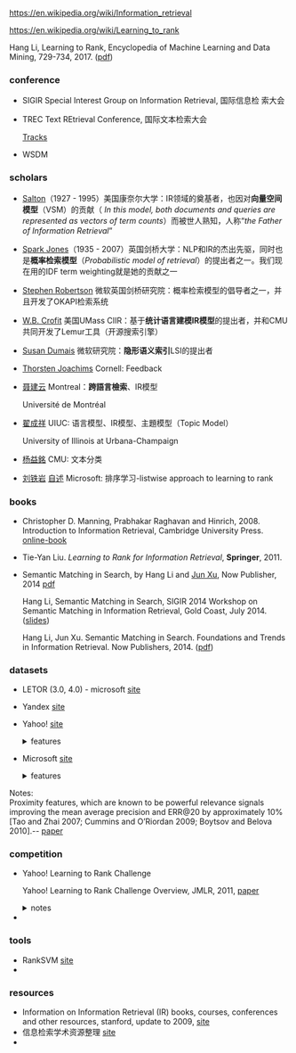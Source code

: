 https://en.wikipedia.org/wiki/Information_retrieval

https://en.wikipedia.org/wiki/Learning_to_rank

Hang Li, Learning to Rank, Encyclopedia of Machine Learning and Data Mining, 729-734, 2017. ([pdf](http://www.hangli-hl.com/uploads/3/4/4/6/34465961/learning_to_rank.pdf))

### conference

+ SIGIR  Special Interest Group on Information Retrieval, 国际信息检
  索大会
+ TREC Text REtrieval Conference, 国际文本检索大会 

  [Tracks](https://en.wikipedia.org/wiki/Text_Retrieval_Conference)
+ WSDM

### scholars

+ [Salton](http://link.zhihu.com/?target=http%3A//www.cs.cornell.edu/Info/Department/Annual96/Beginning/salton.html)（1927 - 1995）美国康奈尔大学：IR领域的奠基者，也因对**向量空间模型**（VSM）的贡献（ *In this model, both documents and queries are represented as vectors of term counts*）而被世人熟知，人称“*the Father of Information Retrieval*”

+ [Spark Jones](http://link.zhihu.com/?target=https%3A//www.cl.cam.ac.uk/misc/obituaries/sparck-jones/)（1935 - 2007）英国剑桥大学：NLP和IR的杰出先驱，同时也是**概率检索模型**（*Probabilistic model of retrieval*）的提出者之一。我们现在用的IDF term weighting就是她的贡献之一

+ [Stephen Robertson](http://www.staff.city.ac.uk/~sb317/) 微软英国剑桥研究院：概率检索模型的倡导者之一，并且开发了OKAPI检索系统

+ [W.B. Crofit](http://link.zhihu.com/?target=http%3A//ciir.cs.umass.edu/croft) 美国UMass CIIR：基于**统计语言建模IR模型**的提出者，并和CMU共同开发了Lemur工具（开源搜索引擎）

+ [Susan Dumais](http://link.zhihu.com/?target=http%3A//susandumais.com) 微软研究院：**隐形语义索引**LSI的提出者

+ [Thorsten Joachims](http://www.cs.cornell.edu/people/tj/) Cornell: Feedback

+ [聂建云](http://rali.iro.umontreal.ca/nie/jian-yun-nie-en/) Montreal：**跨語言檢索**、IR模型

  Université de Montréal

+ [翟成祥](http://czhai.cs.illinois.edu/) UIUC: 语言模型、IR模型、主題模型（Topic Model）

  University of Illinois at Urbana-Champaign

+ [杨益銘](http://www.cs.cmu.edu/~yiming/) CMU: 文本分类

+ [刘铁岩](https://www.microsoft.com/en-us/research/people/tyliu/)  [自述](http://www.cnblogs.com/blessw/archive/2010/03/27/1698636.html) Microsoft: 排序学习-listwise approach to learning to rank



### books

- Christopher D. Manning, Prabhakar Raghavan and Hinrich, 2008. Introduction to Information Retrieval, Cambridge University Press. [online-book](https://nlp.stanford.edu/IR-book/)

- Tie-Yan Liu. *Learning to Rank for Information Retrieval*, **Springer**, 2011.

- Semantic Matching in Search, by Hang Li and [Jun Xu](http://www.bigdatalab.ac.cn/~junxu/), Now Publisher, 2014 [pdf](http://www.bigdatalab.ac.cn/~junxu/publications/SemanticMatchingInSearch_2014.pdf) 

  Hang Li, Semantic Matching in Search, SIGIR 2014 Workshop on Semantic Matching in Information Retrieval, Gold Coast, July 2014. ([slides](http://www.hangli-hl.com/uploads/3/4/4/6/34465961/semantic_matching_in_search.pdf))

  Hang Li, Jun Xu. Semantic Matching in Search. Foundations and Trends in Information Retrieval. Now Publishers, 2014. ([pdf](http://www.hangli-hl.com/uploads/3/4/4/6/34465961/ml_for_match-step2.pdf))



### datasets

+ LETOR (3.0, 4.0) - microsoft [site](https://www.microsoft.com/en-us/research/project/letor-learning-rank-information-retrieval/) 

+ Yandex [site](https://academy.yandex.ru/events/data_analysis/grant2009/) 

+ Yahoo! [site](https://webscope.sandbox.yahoo.com/catalog.php?datatype=c) 

  <details><summary>features</summary>
      1) Text match: The match score can be as simple as a count or can be more complex such as BM25. Counts can be
  the number of occurrences in the document, the number of missing query terms or the number of extra terms (i.e. not in the query). Some basic features are defined over the query terms, while some others are arithmetic functions (min, max, or average) of them. Finally, there are also proximity features which try to quantify how far in the document are the query terms (the closer the better).<br>
      2) Topical matching (topic level): This can for instance been done by classifying both the query and the document in a large topical taxonomy.<br>
      3) Click: For a given query and document, different click probabilities can be computed: probability of click, first click, last click, long dwell time click or only click. Also of interest is the probability of skip (not clicked, but a document below is).<br>
      4) Query<br>
      5) Document classifier<br>
      6) Document statistics<br>
      7) Web graph<br>
      8) External references<br>
      9) Time<br>
  </details>

+ Microsoft [site](https://www.microsoft.com/en-us/research/project/mslr/) 

  <details><summary>features</summary>
      1) Language Model: 	Language model approach for information retrieval (IR) with absolute discounting smoothing, Bayesian smoothing using Dirichlet priors or Jelinek-Mercer smoothing.<br>
      2) Click: click count, dwell time.<br>
      3) Quality: The score is outputted by a web page quality classifier.<br>
      4) Query<br>
      5) Document<br>
      6) Others
  </details>



Notes:<br>Proximity features, which are known to be powerful relevance signals improving
the mean average precision and ERR@20 by approximately 10% [Tao and Zhai
2007; Cummins and O’Riordan 2009; Boytsov and Belova 2010].-- [paper](https://trec.nist.gov/pubs/trec20/papers/srchvrs.web.update.pdf) 

### competition

- Yahoo! Learning to Rank Challenge

  Yahoo! Learning to Rank Challenge Overview, JMLR, 2011, [paper](http://proceedings.mlr.press/v14/chapelle11a/chapelle11a.pdf) 

  <details>
      <summary>notes </summary> 
   	1) regresson or decision tree?<br>
      The solutions to ranking problem are quite mature(?). All of them used decision trees and ensemble methods, and comparing the best solution of ensemble learning with the baseline of regression model (GBDT), the relevance gap is rather small.<br>
      The simple regression based and decision tree based:
      In general, the choice of the loss function is all the more critical as the class of function is small, resulting in underfitting; But when the class of functions is sufficiently large and underfitting is not an issue anymore, the choice of the loss function is of secondary importance.<br>
      For simple regression based model, gains can be obtained by designing a loss function specifically tuned for ranking.<br>
      For decision based model, the modeling complexity is large enough and squared loss optimization is sufficient.<br>
      2) transfer learning<br>
      The benefits from transfer learning seem limited(?).<br>

- 



### tools

+ RankSVM [site](http://www.cs.cornell.edu/people/tj/svm_light/svm_rank.html) 
+ 



### resources

+ Information on Information Retrieval (IR) books, courses, conferences and other resources, stanford, update to 2009, [site](https://nlp.stanford.edu/IR-book/information-retrieval.html) 
+ 信息检索学术资源整理 [site](https://zhuanlan.zhihu.com/p/32072517) 
+ 
